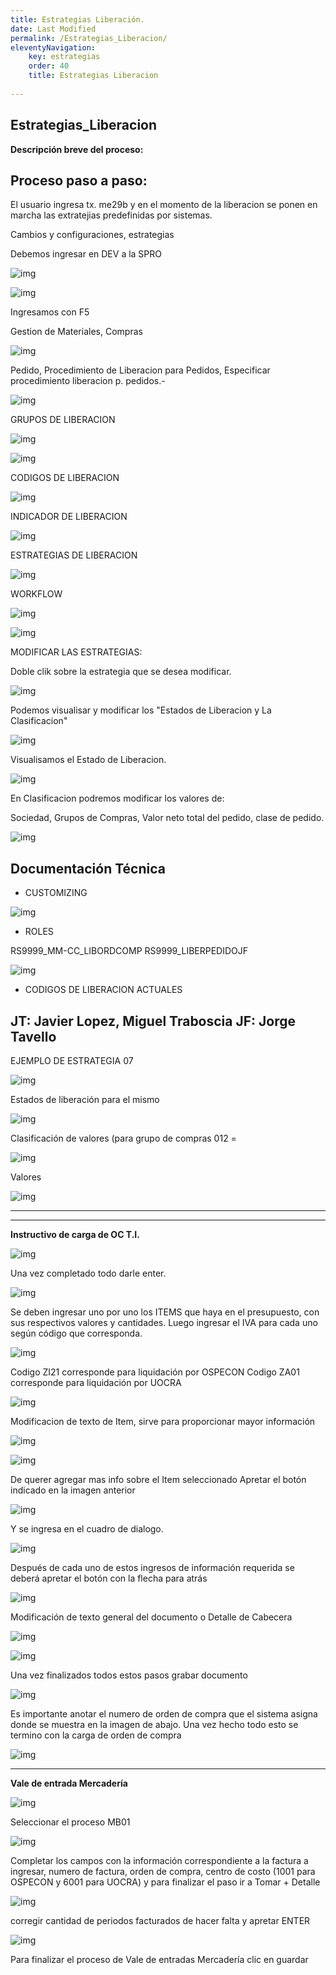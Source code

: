 ```yaml
---
title: Estrategias Liberación.
date: Last Modified
permalink: /Estrategias_Liberacion/
eleventyNavigation:
    key: estrategias
    order: 40
    title: Estrategias Liberacion
   
---
```


## **Estrategias_Liberacion**


**Descripción breve del proceso:**




## Proceso paso a paso:

El usuario ingresa tx. me29b y en el momento de la liberacion se ponen en marcha las extratejias predefinidas por sistemas.

Cambios y configuraciones, estrategias 

Debemos ingresar en DEV a la SPRO

![img](../content/images/Estrategias_Liberacion/edl1.jpg)

![img](../content/images/Estrategias_Liberacion/edl2.jpg)

Ingresamos con F5

Gestion de Materiales, Compras

![img](../content/images/Estrategias_Liberacion/edl3.jpg)

Pedido, Procedimiento de Liberacion para Pedidos, Especificar procedimiento liberacion p. pedidos.-

![img](../content/images/Estrategias_Liberacion/edl4.jpg)

GRUPOS DE LIBERACION

![img](../content/images/Estrategias_Liberacion/edl5.jpg)

![img](../content/images/Estrategias_Liberacion/edl6.jpg)

CODIGOS DE LIBERACION

![img](../content/images/Estrategias_Liberacion/edl7.jpg)

INDICADOR DE LIBERACION

![img](../content/images/Estrategias_Liberacion/edl8.jpg)

ESTRATEGIAS DE LIBERACION

![img](../content/images/Estrategias_Liberacion/edl9.jpg)

WORKFLOW

![img](../content/images/Estrategias_Liberacion/edl10.jpg)

![img](../content/images/Estrategias_Liberacion/edl11.jpg)

MODIFICAR LAS ESTRATEGIAS:

Doble clik sobre la estrategia que se desea modificar.

![img](../content/images/Estrategias_Liberacion/edl12.jpg)

Podemos visualisar y modificar los "Estados de Liberacion y La Clasificacion"

![img](../content/images/Estrategias_Liberacion/edl13.jpg)

Visualisamos el Estado de Liberacion.

![img](../content/images/Estrategias_Liberacion/edl14.jpg)

En Clasificacion podremos modificar los valores de:

Sociedad, Grupos de Compras, Valor neto total del pedido, clase de pedido.

![img](../content/images/Estrategias_Liberacion/edl15.jpg)



## Documentación Técnica

* CUSTOMIZING

![img](../content/images/Estrategias_Liberacion/edl16.jpg)

* ROLES

RS9999_MM-CC_LIBORDCOMP
RS9999_LIBERPEDIDOJF

![img](../content/images/Estrategias_Liberacion/edl17.jpg)

* CODIGOS DE LIBERACION ACTUALES

JT: Javier Lopez, Miguel Traboscia
JF: Jorge Tavello 
----------------------------------

 EJEMPLO DE ESTRATEGIA 07 

![img](../content/images/Estrategias_Liberacion/edl18.jpg)

Estados de liberación para el mismo

![img](../content/images/Estrategias_Liberacion/edl19.jpg)

Clasificación de valores 
(para grupo de compras 012 =

![img](../content/images/Estrategias_Liberacion/edl20.jpg)

Valores

![img](../content/images/Estrategias_Liberacion/edl21.jpg)


---------------------------------------------------------------------
---------------------------------------------------------------------

**Instructivo de carga de OC T.I.**

![img](../content/images/Estrategias_Liberacion/oc1.jpg)

Una vez completado todo darle enter.

![img](../content/images/Estrategias_Liberacion/oc2.jpg)

Se deben ingresar uno por uno los ITEMS que haya en el presupuesto, con sus respectivos valores y cantidades. Luego ingresar el IVA para cada uno según código que corresponda.

![img](../content/images/Estrategias_Liberacion/oc3.jpg)

Codigo ZI21 corresponde para liquidación por OSPECON
Codigo ZA01 corresponde para liquidación por UOCRA

![img](../content/images/Estrategias_Liberacion/oc4.jpg)

Modificacion de texto de Item, sirve para proporcionar mayor información

![img](../content/images/Estrategias_Liberacion/oc5.jpg)

![img](../content/images/Estrategias_Liberacion/oc6.jpg)

De querer agregar mas info sobre el Item seleccionado 
Apretar el botón indicado en la imagen anterior

![img](../content/images/Estrategias_Liberacion/oc7.jpg)

Y se ingresa en el cuadro de dialogo.

![img](../content/images/Estrategias_Liberacion/oc8.jpg)

Después de cada uno de estos ingresos de información requerida se deberá apretar el botón con la flecha para atrás

![img](../content/images/Estrategias_Liberacion/oc9.jpg)

Modificación de texto general del documento o Detalle de Cabecera

![img](../content/images/Estrategias_Liberacion/oc10.jpg)

![img](../content/images/Estrategias_Liberacion/oc11.jpg)

Una vez finalizados todos estos pasos grabar documento

![img](../content/images/Estrategias_Liberacion/oc12.jpg)

Es importante anotar el numero de orden de compra que el sistema asigna donde se muestra en la imagen de abajo. Una vez hecho todo esto se termino con la carga de orden de compra

![img](../content/images/Estrategias_Liberacion/oc13.jpg)

--------------------------------------------------------------

**Vale de entrada Mercadería**

![img](../content/images/Estrategias_Liberacion/vale1.jpg)

Seleccionar el proceso MB01

![img](../content/images/Estrategias_Liberacion/vale2.jpg)

Completar los campos con la información correspondiente a la factura a ingresar, numero de factura, orden de compra, centro de costo (1001 para OSPECON y 6001 para UOCRA) y para finalizar el paso ir a Tomar + Detalle

![img](../content/images/Estrategias_Liberacion/vale3.jpg)

corregir cantidad de periodos facturados de hacer falta y apretar ENTER

![img](../content/images/Estrategias_Liberacion/vale4.jpg)

Para finalizar el proceso de Vale de entradas Mercadería clic en guardar 
